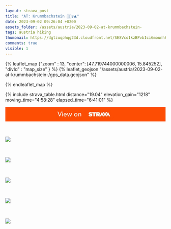 ```yaml
---
layout: strava_post
title: "AT: Krummbachstein 🤩🚶‍♀️⛰️"
date: 2023-09-02 09:26:04 +0200
assets_folder: /assets/austria/2023-09-02-at-krummbachstein-
tags: austria hiking
thumbnail: https://dgtzuqphqg23d.cloudfront.net/SE8Vco1kzBPvbIci6mounh6URhkHkjY5k7z5uhI-8-Y-1024x768.jpg
comments: true
visible: 1
---
```



{% leaflet_map {"zoom" : 13,
                  "center": [47.719744000000006, 15.845252],
                 "divId" : "map_size" } %}
    {% leaflet_geojson "/assets/austria/2023-09-02-at-krummbachstein-/gps_data.geojson" %}

{% endleaflet_map %}





{% include strava_table.html distance="19.04" elevation_gain="1218" moving_time="4:58:28" elapsed_time="6:41:01" %}

[![](/assets/strava.jpg)](https://www.strava.com/activities/9769731482)


<br />

![](https://dgtzuqphqg23d.cloudfront.net/SE8Vco1kzBPvbIci6mounh6URhkHkjY5k7z5uhI-8-Y-1024x768.jpg)


<br />

![](https://dgtzuqphqg23d.cloudfront.net/oaWoHI6sxm_ptiTVE1nIKRmsFnPH7CoYTWrzzg5VVKI-1024x768.jpg)


<br />

![](https://dgtzuqphqg23d.cloudfront.net/kmhSOoHG6TpuQcsFRjxMRETN0XtK152MawVYq_zIjn8-1024x768.jpg)


<br />

![](https://dgtzuqphqg23d.cloudfront.net/0sNSwkOrpS9QpZgXY1Lb8vE8mcFPmcS4IczNyRyYlCE-1024x768.jpg)


<br />

![](https://dgtzuqphqg23d.cloudfront.net/Qfzd2l0yB9UTzSryaXcBOScTCvWDPl9wm13Qx2tZASk-768x1024.jpg)
